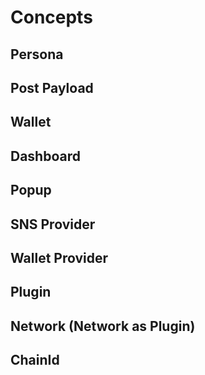 # Concepts

## Persona

## Post Payload

## Wallet

## Dashboard

## Popup

## SNS Provider

## Wallet Provider

## Plugin

## Network (Network as Plugin)

## ChainId
